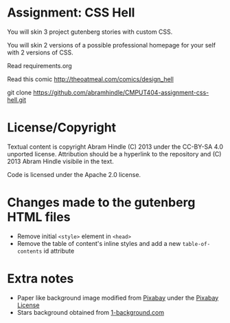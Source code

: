 # Assignment: CSS Hell

You will skin 3 project gutenberg stories with custom CSS.

You will skin 2 versions of a possible professional homepage for your
self with 2 versions of CSS.

Read requirements.org

Read this comic http://theoatmeal.com/comics/design_hell

git clone https://github.com/abramhindle/CMPUT404-assignment-css-hell.git

# License/Copyright

Textual content is copyright Abram Hindle (C) 2013 under the CC-BY-SA
4.0 unported license. Attribution should be a hyperlink to the
repository and (C) 2013 Abram Hindle visibile in the text.

Code is licensed under the Apache 2.0 license.

# Changes made to the gutenberg HTML files

- Remove initial `<style>` element in `<head>`
- Remove the table of content's inline styles and add a new `table-of-contents` id attribute

# Extra notes

- Paper like background image modified from [Pixabay](https://pixabay.com/photos/paper-texture-scrapbooking-753508/) under the [Pixabay License](https://pixabay.com/service/license/)
- Stars background obtained from [1-background.com](https://1-background.com/stars_1.htm)

